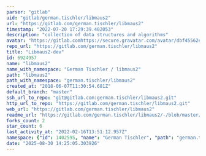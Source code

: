 ```yaml
---
parser: "gitlab"
uid: "gitlab/german.tischler/libmaus2"
url: "https://gitlab.com/german.tischler/libmaus2"
timestamp: "2022-07-20 17:29:39.402053"
description: "collection of data structures and algorithms"
avatar: "https://gitlab.comhttps://secure.gravatar.com/avatar/dbf45562e487d4b69c088871a44ebe36?s=80&d=identicon"
repo_url: "https://gitlab.com/german.tischler/libmaus2"
title: "Libmaus2-dev"
id: 6924957
name: "libmaus2"
name_with_namespace: "German Tischler / libmaus2"
path: "libmaus2"
path_with_namespace: "german.tischler/libmaus2"
created_at: "2018-06-07T11:30:54.681Z"
default_branch: "master"
ssh_url_to_repo: "git@gitlab.com:german.tischler/libmaus2.git"
http_url_to_repo: "https://gitlab.com/german.tischler/libmaus2.git"
web_url: "https://gitlab.com/german.tischler/libmaus2"
readme_url: "https://gitlab.com/german.tischler/libmaus2/-/blob/master/README.md"
forks_count: 2
star_count: 6
last_activity_at: "2022-02-16T13:51:12.957Z"
namespace: {"id": 1402595, "name": "German Tischler", "path": "german.tischler", "kind": "user", "full_path": "german.tischler", "parent_id": null, "avatar_url": "https://secure.gravatar.com/avatar/dbf45562e487d4b69c088871a44ebe36?s=80&d=identicon", "web_url": "https://gitlab.com/german.tischler"}
date: "2025-08-30 14:25:05.303926"
---
```

